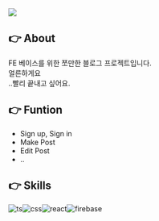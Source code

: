 <img src="https://capsule-render.vercel.app/api?type=waving&color=auto&height=250&section=header&text=Project%20yB-log&fontSize=70" />

## 👉 About
FE 베이스를 위한 쪼만한 블로그 프로젝트입니다.<br/>
얼른하게요<br/>
..빨리 끝내고 싶어요.<br/>

## 👉 Funtion
- Sign up, Sign in
- Make Post
- Edit Post
- ..<br/>

## 👉 Skills
![ts](https://img.shields.io/badge/TypeScript-007ACC?style=for-the-badge&logo=typescript&logoColor=white)![css](https://img.shields.io/badge/CSS-239120?&style=for-the-badge&logo=css3&logoColor=white)![react](https://img.shields.io/badge/React-20232A?style=for-the-badge&logo=react&logoColor=61DAFB)![firebase](https://img.shields.io/badge/Firebase-039BE5?style=for-the-badge&logo=Firebase&logoColor=white)
